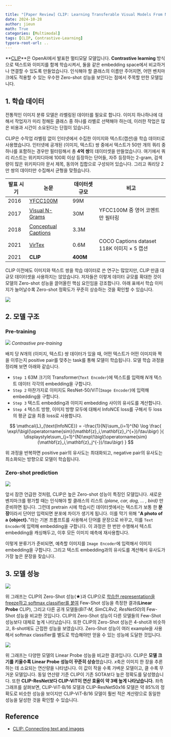 ```yaml
---

title: "[Paper Review] CLIP: Learning Transferable Visual Models From Natural Language Supervision"
date: 2024-10-28
author: jieun
math: True
categories: [Multimodal]
tags: [CLIP, Contrastive-Learning]
typora-root-url: ..
---
```


**[CLIP](https://arxiv.org/pdf/2103.00020)**은 OpenAI에서 발표한 멀티모달 모델입니다. **Contrastive learning** 방식으로 텍스트와 이미지를 함께 학습시켜서, 둘을 같은 embedding space에서 비교하거나 연결할 수 있도록 만들었습니다. 인식해야 할 클래스의 이름만 주어지면, 어떤 벤치마크에도 적용할 수 있는 우수한 Zero-shot 성능을 보인다는 점에서 주목할 만한 모델입니다.

## 1. 학습 데이터

전통적인 이미지 분류 모델은 라벨링된 데이터를 필요로 합니다. 이미지 하나하나에 대해서 작업자가 미리 정해둔 클래스 중 하나를 라벨로 선택해야 하는데, 이러한 작업은 많은 비용과 시간이 소요된다는 단점이 있습니다.

CLIP은 수작업 라벨링 없이 인터넷에서 수집한 이미지와 텍스트(캡션)을 학습 데이터로 사용했습니다. 인터넷에 공개된 (이미지, 텍스트) 쌍 중에서 텍스트가 50만 개의 쿼리 중 하나를 포함하는 경우만 필터링해서 총 **4억 쌍**의 데이터셋을 만들었습니다. 여기에서 쿼리 리스트는 위키피디아에 100회 이상 등장하는 단어들, 자주 등장하는 2-gram, 검색량이 많은 위키피디아 문서 제목, 동의어 집합으로 구성되어 있습니다. 그리고 쿼리당 2만 쌍의 데이터만 수집해서 균형을 맞췄습니다.

| 발표 시기 | 논문                                                         | 데이터셋 규모 | 비고                                       |
| --------- | ------------------------------------------------------------ | ------------- | ------------------------------------------ |
| 2016      | [YFCC100M](https://arxiv.org/pdf/1503.01817) | 99M           |                                            |
| 2017      | [Visual N-Grams](https://arxiv.org/pdf/1612.09161) | 30M           | YFCC100M 중 영어 코멘트만 필터링           |
| 2018      | [Conceptual Captions](https://aclanthology.org/P18-1238.pdf) | 3.3M          |                                            |
| 2021      | [VirTex](https://arxiv.org/pdf/2006.06666) | 0.6M          | COCO Captions dataset 118K 이미지 × 5 캡션 |
| 2021      | **CLIP**                                                     | **400M**      |                                            |

CLIP 이전에도 이미지와 텍스트 쌍을 학습 데이터로 쓴 연구는 많았지만, CLIP 만큼 대규모 데이터셋을 사용하지는 않았습니다. 저자들은 이렇게 데이터 규모를 확대한 것이 모델의 Zero-shot 성능을 끌어올린 핵심 요인임을 강조합니다. 아래 표에서 학습 이미지가 늘어날수록 Zero-shot 정확도가 꾸준히 상승하는 것을 확인할 수 있습니다.

![](/assets/img/diffusion/clip_dataset.png)

## 2. 모델 구조

### Pre-training

![](/assets/img/diffusion/clip_pretrain.png)
_Contrastive pre-training_

배치 당 $N$개의 (이미지, 텍스트) 쌍 데이터가 있을 때, 어떤 텍스트가 어떤 이미지와 짝을 이루는지 positive pair를 맞추는 task를 통해 모델이 학습됩니다. 모델 학습 과정을 정리해 보면 아래와 같습니다.

- `Step 1` 63M 크기의 Transformer(`Text Encoder`)에 텍스트를 입력해 $N$개 텍스트 데이터 각각의 embedding을 구합니다.
- `Step 2` 마찬가지로 이미지도 ResNet-50/ViT(`Image Encoder`)에 입력해 embedding을 구합니다.
- `Step 3` 텍스트 embedding과 이미지 embedding 사이의 유사도를 계산합니다.
- `Step 4` 텍스트 방향, 이미지 방향 모두에 대해서 InfoNCE loss를 구해서 두 loss의 평균 값을 최종 loss로 사용합니다.

$$
\mathcal{L}_{\text{InfoNCE}}
= -\frac{1}{N}\sum_{i=1}^{N}
\log
\frac{
  \exp\!\bigl(\operatorname{sim}(\mathbf{z}_i,\mathbf{z}_i^{+})/\tau\bigr)
}{
  \displaystyle\sum_{j=1}^{N}\exp\!\bigl(\operatorname{sim}(\mathbf{z}_i,\mathbf{z}_j^{-})/\tau\bigr)
}
$$

위 과정을 반복하면 positive pair의 유사도는 최대화되고, negative pair의 유사도는 최소화되는 방향으로 모델이 학습됩니다. 

### Zero-shot prediction

![](/assets/img/diffusion/clip_zeroshot.png)

앞서 잠깐 언급한 것처럼, CLIP은 높은 Zero-shot 성능이 특징인 모델입니다. 새로운 벤치마크를 평가할 때는 인식해야 할 클래스의 리스트 *{plane, car, dog, ... , bird}* 만 준비하면 됩니다. 그런데 pretrain 시에 학습시킨 데이터셋에서는 텍스트가 보통 한 **문장**이라서 단어만 입력되면 분포에 차이가 생기게 됩니다. 이를 막기 위해 "**A photo of a {object}.**"라는 기본 프롬프트를 사용해서 단어를 문장으로 바꾸고, 이를 `Text Encoder`에 입력해 embedding을 구합니다. 이 과정은 한 번만 수행해서 텍스트 embedding을 캐싱해두고, 이후 모든 이미지 예측에 재사용합니다.

이렇게 분류기가 준비되면, 예측할 이미지를 `Image Encoder`에 입력해서 이미지 embedding을 구합니다. 그리고 텍스트 embedding과의 유사도를 계산해서 유사도가 가장 높은 문장을 찾습니다.

## 3. 모델 성능

![](/assets/img/diffusion/clip_performance1.png)

위 그래프는 CLIP의 Zero-Shot 성능(★)과 CLIP으로 <u>학습한 representation을 freeze하고 softmax classifier를 붙여</u> Few-Shot 성능을 측정한 결과(**Linear Probe** CLIP), 그리고 다른 공개 모델들(*BiT-M, SimCLRv2, ResNet50*)의 Few-Shot 성능을 비교한 것입니다. CLIP의 Zero-Shot 성능이 다른 모델들의 Few-Shot 성능보다 대체로 높게 나타났습니다. 또한 CLIP의 Zero-Shot 성능은 4-shot과 비슷하고, 8-shot에도 근접한 성능을 보였습니다. Zero-Shot 성능이 여러 example을 사용해서 softmax classifier를 별도로 학습해야만 얻을 수 있는 성능에 도달한 것입니다.

![](/assets/img/diffusion/clip_performance2.png)

위 그래프는 다양한 모델의 Linear Probe 성능을 비교한 결과입니다. CLIP은 **모델 크기를 키울수록 Linear Probe 성능이 꾸준히 상승**했습니다. $x$축은 이미지 한 장을 추론하는 데 소요되는 연산량을 나타냅니다. 이 값이 작을 수록 가벼운 모델이고, 클 수록 무거운 모델입니다. 동일 연산량 기준 CLIP이 기존 SOTA보다 높은 정확도를 달성했습니다. 또한 **CLIP-ResNet보다 CLIP-ViT이 연산 효율이 약 3배 높게 나타났습니다.** 좌측 그래프를 살펴보면, CLIP-ViT-B/16 모델과 CLIP-ResNet50x16 모델은 약 85%의 정확도로 비슷한 성능을 보이지만 CLIP-ViT-B/16 모델이 훨씬 적은 계산량으로 동일한 성능을 달성한 것을 확인할 수 있습니다.

## Reference

- [CLIP: Connecting text and images](https://openai.com/index/clip/)
